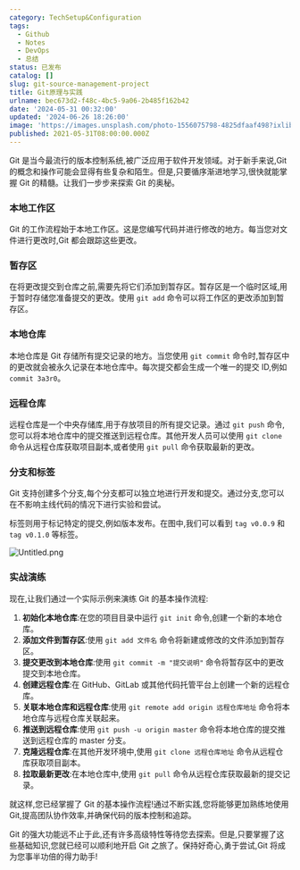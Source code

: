 ```yaml
---
category: TechSetup&Configuration
tags:
  - Github
  - Notes
  - DevOps
  - 总结
status: 已发布
catalog: []
slug: git-source-management-project
title: Git原理与实践
urlname: bec673d2-f48c-4bc5-9a06-2b485f162b42
date: '2024-05-31 00:32:00'
updated: '2024-06-26 18:26:00'
image: 'https://images.unsplash.com/photo-1556075798-4825dfaaf498?ixlib=rb-4.0.3&q=85&fm=jpg&crop=entropy&cs=srgb'
published: 2021-05-31T08:00:00.000Z
---
```


Git 是当今最流行的版本控制系统,被广泛应用于软件开发领域。对于新手来说,Git 的概念和操作可能会显得有些复杂和陌生。但是,只要循序渐进地学习,很快就能掌握 Git 的精髓。让我们一步步来探索 Git 的奥秘。


### 本地工作区


Git 的工作流程始于本地工作区。这是您编写代码并进行修改的地方。每当您对文件进行更改时,Git 都会跟踪这些更改。


### 暂存区


在将更改提交到仓库之前,需要先将它们添加到暂存区。暂存区是一个临时区域,用于暂时存储您准备提交的更改。使用 `git add` 命令可以将工作区的更改添加到暂存区。


### 本地仓库


本地仓库是 Git 存储所有提交记录的地方。当您使用 `git commit` 命令时,暂存区中的更改就会被永久记录在本地仓库中。每次提交都会生成一个唯一的提交 ID,例如 `commit 3a3r0`。


### 远程仓库


远程仓库是一个中央存储库,用于存放项目的所有提交记录。通过 `git push` 命令,您可以将本地仓库中的提交推送到远程仓库。其他开发人员可以使用 `git clone` 命令从远程仓库获取项目副本,或者使用 `git pull` 命令获取最新的更改。


### 分支和标签


Git 支持创建多个分支,每个分支都可以独立地进行开发和提交。通过分支,您可以在不影响主线代码的情况下进行实验和尝试。


标签则用于标记特定的提交,例如版本发布。在图中,我们可以看到 `tag v0.0.9` 和 `tag v0.1.0` 等标签。


![Untitled.png](https://prod-files-secure.s3.us-west-2.amazonaws.com/5d24fe63-e567-4804-86f9-9fdc62e13082/77b77e01-3aab-4add-bdbd-7f489727861d/Untitled.png?X-Amz-Algorithm=AWS4-HMAC-SHA256&X-Amz-Content-Sha256=UNSIGNED-PAYLOAD&X-Amz-Credential=ASIAZI2LB4667UG3IBB7%2F20250214%2Fus-west-2%2Fs3%2Faws4_request&X-Amz-Date=20250214T053625Z&X-Amz-Expires=3600&X-Amz-Security-Token=IQoJb3JpZ2luX2VjEP7%2F%2F%2F%2F%2F%2F%2F%2F%2F%2FwEaCXVzLXdlc3QtMiJGMEQCIBUljwVgxmGJG6KDlVtqg0Qb7oV4X4OK5Ok%2FEqVbbYiUAiBdDgf8jFR86ogSghffbn8UwFW1qaIhzMpZqf17PiCRwir%2FAwgnEAAaDDYzNzQyMzE4MzgwNSIMxuFTfOz0U%2BWT6AS0KtwDcwSnKoXzwPgOxJA%2F5IUtDKGA5d0irojJoW8M5gPJLc%2FucsbrYsUUjnu49MKDYK1htHRhUmy1cSMJjCQhml17XwCyb2C9Go5G9dRRcOPz7A5QWLrTNGRDRkDkDxoNdq4Ujk%2FyG%2Bb84Xpoe0san3TzbeSueI1mS5b37i8yN8Gj%2Fiob%2FH7o4Y3LIUGcKi3XuY2Mc0eoZl30pvfVDLRqAcrAEAoE6tQR63apOaREthaOkhjLeDKyc64Q%2FFGEJUgIREng9C%2BgO6EDPwqCtUhnUANNPnL8OrB8O0PIDAsotpo2RHnFP16jTaBNQzqWXvwh3ogf4FEOmEKOK6QSL%2Faf6%2Bb13LdPRpYvu6%2BEVCLdMC5k1Vxaw%2BjonpRIVdGgPo2NzB5sqZ%2Fs9TzoWplUqxs9HktOP9PP4VUQlmq6ZwkrHM2kbhgOfpV9rTYRz5nxGNq%2BRypQvcgc7z9sVXbTL0lPGPyMhSC54xCC7sljwUrC9i1SxAt7pzoY%2B27yvveUxP%2Fuh7uhXdphH30HQ1mG3eY3nI8msnhBSnMLlBFeG7Q6nHPmSb1cF5s6kEglRZCqfKYrwF41MBgQZo5sPna5C70XCToiSn9oNFptLQin8QtraPu5pIf6nFO%2BVT8kvR0Deeowi6q7vQY6pgHGGx5CkDB0ACVoB6cKo6fQwDrR%2F%2FNoRyT0dgg%2FbLmldVpDHKpzusrwrSMYyG4ymbnUOwS1m5l%2FePlaDg8V8Ju%2FB%2FZMxgtvAOUlpeCrUa1Eydw7vhe3o5aIf91mYAu3vw9IE2%2BSlrtcWRKY%2FkEGznLyQdxwupML28ayvfW9b7NUV8XqKSVyEwUp%2FfHV%2Byv3moZ%2B5ZkhgQDt9wQLHZnYAXNt8Igh7qfU&X-Amz-Signature=eaeaf92ccc2cdd7263309c897e72af2d17d93f58dab0013af9f816a92f5ac3f0&X-Amz-SignedHeaders=host&x-id=GetObject)


### 实战演练


现在,让我们通过一个实际示例来演练 Git 的基本操作流程:

1. **初始化本地仓库**:在您的项目目录中运行 `git init` 命令,创建一个新的本地仓库。
2. **添加文件到暂存区**:使用 `git add 文件名` 命令将新建或修改的文件添加到暂存区。
3. **提交更改到本地仓库**:使用 `git commit -m "提交说明"` 命令将暂存区中的更改提交到本地仓库。
4. **创建远程仓库**:在 GitHub、GitLab 或其他代码托管平台上创建一个新的远程仓库。
5. **关联本地仓库和远程仓库**:使用 `git remote add origin 远程仓库地址` 命令将本地仓库与远程仓库关联起来。
6. **推送到远程仓库**:使用 `git push -u origin master` 命令将本地仓库的提交推送到远程仓库的 master 分支。
7. **克隆远程仓库**:在其他开发环境中,使用 `git clone 远程仓库地址` 命令从远程仓库获取项目副本。
8. **拉取最新更改**:在本地仓库中,使用 `git pull` 命令从远程仓库获取最新的提交记录。

就这样,您已经掌握了 Git 的基本操作流程!通过不断实践,您将能够更加熟练地使用 Git,提高团队协作效率,并确保代码的版本控制和追踪。


Git 的强大功能远不止于此,还有许多高级特性等待您去探索。但是,只要掌握了这些基础知识,您就已经可以顺利地开启 Git 之旅了。保持好奇心,勇于尝试,Git 将成为您事半功倍的得力助手!


